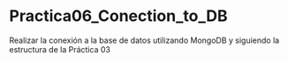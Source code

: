 # Practica06_Conection_to_DB
Realizar la conexión a la base de datos utilizando MongoDB y siguiendo la estructura de la Práctica 03
